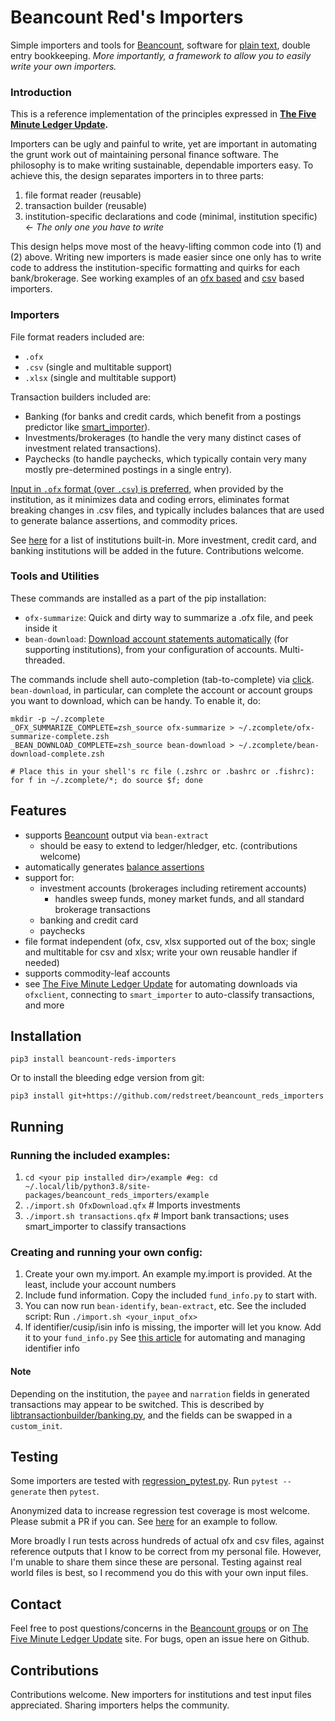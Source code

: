 # Beancount Red's Importers

Simple importers and tools for [Beancount](https://beancount.github.io/), software for
[plain text](https://plaintextaccounting.org/), double entry bookkeeping. _More
importantly, a framework to allow you to easily write your own importers._

### Introduction

This is a reference implementation of the principles expressed in
**[The Five Minute Ledger Update](https://reds-rants.netlify.app/personal-finance/the-five-minute-ledger-update/).**

Importers can be ugly and painful to write, yet are important in automating the grunt
work out of maintaining personal finance software. The philosophy is to make writing
sustainable, dependable importers easy. To achieve this, the design separates importers
in to three parts:

1. file format reader (reusable)
2. transaction builder (reusable)
3. institution-specific declarations and code (minimal, institution specific) <- _The
   only one you have to write_

This design helps move most of the heavy-lifting common code into (1) and (2) above.
Writing new importers is made easier since one only has to write code to address the
institution-specific formatting and quirks for each bank/brokerage. See working examples
of an [ofx based](https://github.com/redstreet/beancount_reds_importers/blob/main/beancount_reds_importers/importers/citi/__init__.py)
and [csv](https://github.com/redstreet/beancount_reds_importers/blob/main/beancount_reds_importers/importers/schwab/schwab_csv_brokerage.py)
based importers.

### Importers

File format readers included are:
- `.ofx`
- `.csv` (single and multitable support)
- `.xlsx` (single and multitable support)

Transaction builders included are:
- Banking (for banks and credit cards, which benefit from a postings predictor like
  [smart_importer](https://github.com/beancount/smart_importer)).
- Investments/brokerages (to handle the very many distinct cases of investment related
  transactions).
- Paychecks (to handle paychecks, which typically contain very many mostly
  pre-determined postings in a single entry).

[Input in `.ofx` format (over `.csv`) is preferred](https://reds-rants.netlify.app/personal-finance/a-word-about-input-formats-use-ofx-when-you-can/),
when provided by the institution, as it minimizes data and coding errors, eliminates
format breaking changes in .csv files, and typically includes balances that are used to
generate balance assertions, and commodity prices.

See [here](https://github.com/redstreet/beancount_reds_importers/tree/main/beancount_reds_importers)
for a list of institutions built-in. More investment, credit card, and banking
institutions will be added in the future. Contributions welcome.

### Tools and Utilities
These commands are installed as a part of the pip installation:

- `ofx-summarize`: Quick and dirty way to summarize a .ofx file, and peek inside it
- `bean-download`: [Download account statements automatically](https://reds-rants.netlify.app/personal-finance/direct-downloads/)
  (for supporting institutions), from your configuration of accounts. Multi-threaded.

The commands include shell auto-completion (tab-to-complete) via
[click](https://click.palletsprojects.com/en/8.1.x/shell-completion/). `bean-download`, in
particular, can complete the account or account groups you want to download, which can
be handy. To enable it, do:

```
mkdir -p ~/.zcomplete
_OFX_SUMMARIZE_COMPLETE=zsh_source ofx-summarize > ~/.zcomplete/ofx-summarize-complete.zsh
_BEAN_DOWNLOAD_COMPLETE=zsh_source bean-download > ~/.zcomplete/bean-download-complete.zsh

# Place this in your shell's rc file (.zshrc or .bashrc or .fishrc):
for f in ~/.zcomplete/*; do source $f; done
```

## Features
- supports [Beancount](https://github.com/beancount/beancount) output via `bean-extract`
  - should be easy to extend to ledger/hledger, etc. (contributions welcome)
- automatically generates [balance assertions](https://reds-rants.netlify.app/personal-finance/automating-balance-assertions/)
- support for:
  - investment accounts (brokerages including retirement accounts)
    - handles sweep funds, money market funds, and all standard brokerage transactions
  - banking and credit card
  - paychecks
- file format independent (ofx, csv, xlsx supported out of the box; single and
  multitable for csv and xlsx; write your own reusable handler if needed)
- supports commodity-leaf accounts
- see [The Five Minute Ledger Update](https://reds-rants.netlify.app/personal-finance/the-five-minute-ledger-update/)
  for automating downloads via `ofxclient`, connecting to `smart_importer` to
  auto-classify transactions, and more


## Installation
```
pip3 install beancount-reds-importers
```

Or to install the bleeding edge version from git:
```
pip3 install git+https://github.com/redstreet/beancount_reds_importers
```


## Running

### Running the included examples:
1. `cd <your pip installed dir>/example #eg: cd ~/.local/lib/python3.8/site-packages/beancount_reds_importers/example`
2. `./import.sh OfxDownload.qfx` # Imports investments
3. `./import.sh transactions.qfx` # Import bank transactions; uses smart_importer to classify transactions


### Creating and running your own config:
1. Create your own my.import. An example my.import is provided. At the least, include your account numbers
2. Include fund information. Copy the included `fund_info.py` to start with.
3. You can now run `bean-identify`, `bean-extract`, etc. See the included script: Run `./import.sh <your_input_ofx>`
4. If identifier/cusip/isin info is missing, the importer will let you know. Add it to your
   `fund_info.py` See
   [this article](https://reds-rants.netlify.app/personal-finance/tickers-and-identifiers/)
   for automating and managing identifier info

#### Note

Depending on the institution, the `payee` and `narration` fields in generated
transactions may appear to be switched. This is described by
[libtransactionbuilder/banking.py](https://github.com/redstreet/beancount_reds_importers/blob/main/beancount_reds_importers/libtransactionbuilder/banking.py),
and the fields can be swapped in a `custom_init`.

## Testing

Some importers are tested with
[regression_pytest.py](https://github.com/beancount/beancount/blob/v2/beancount/ingest/regression_pytest.py).
Run `pytest --generate` then `pytest`.

Anonymized data to increase regression test coverage is most welcome. Please submit a
PR if you can. See [here](beancount_reds_importers/importers/schwab/tests/schwab_csv_checking)
for an example to follow.


More broadly I run tests across hundreds of actual ofx and csv files, against reference
outputs that I know to be correct from my personal file. However, I'm unable to share
them since these are personal. Testing against real world files is best, so I recommend
you do this with your own input files.

## Contact
Feel free to post questions/concerns in the [Beancount groups](https://groups.google.com/forum/#!forum/beancount)
or on [The Five Minute Ledger Update](https://reds-rants.netlify.app/personal-finance/the-five-minute-ledger-update/)
site. For bugs, open an issue here on Github.

## Contributions
Contributions welcome. New importers for institutions and test input files appreciated.
Sharing importers helps the community.
